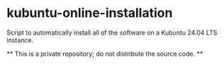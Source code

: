 # kubuntu-online-installation
Script to automatically install all of the software on a Kubuntu 24.04 LTS instance.

** This is a private repository; do not distribute the source code. **
